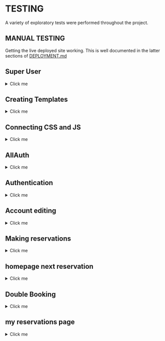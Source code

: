# TESTING

A variety of exploratory tests were performed throughout the project.

## MANUAL TESTING

Getting the live deployed site working. This is well documented in the latter sections of [DEPLOYMENT.md](DEPLOYMENT.md)

## Super User

<details>
<summary>Click me</summary>

When i originally tried to login as a superuser i recieved this error.

![Error](docs/testing/1superuser01.png)

After using code institute support i had forgotten to add.

![CSFR](docs/testing/1superuser02.png)

Admin login now functions correctly.

![Admin Page](docs/testing/1superuser03.png)

</details>

## Creating Templates 

<details>
<summary>Click me</summary>

Create a top level directory to include your templates 

![Templates](docs/testing/2templates01.png)

connect the templates directory to *elite/settings.py*

![Templates](docs/testing/2templates02.png)

![Templates](docs/testing/2templates03.png)

Once the templates partials are populated. The server looks like this

![Templates](docs/testing/2templates04.png)

</details>

## Connecting CSS and JS

<details>
<summary>Click me</summary>

Connect the static directory to *elite/settings.py*.

![static](docs/testing/3static01.png)

Create you style.css as shown at the top level.

![static](docs/testing/3static02.png)

Edit base.html to load sytle sheet.

![static](docs/testing/3static04.png)

Connect script.js to base.html.

![static](docs/testing/3static03.png)

Server with backgorund colour and console message from javascrpit.

![static](docs/testing/3static05.png)

</details>

## AllAuth

<details>
<summary>Click me</summary>

- Install allauth using *pip3 install django-allauth~=0.57.0*
- Then add to requiremnts using *pip3 freeze --local > requirements.txt*

![AllAuth](docs/testing/4allauth01.png)

- Add AllAuth to installed apps.

![AllAuth](docs/testing/4allauth02.png)

- Add email confirmation set to none so no errors are thrown.

![AllAuth](docs/testing/4allauth03.png)

- Add AllAuth to middleware

![AllAuth](docs/testing/4allauth04.png)

- Add site handling.

![AllAuth](docs/testing/4allauth05.png)

- Use terminal command shown below to find allauth template files

![AllAuth](docs/testing/4allauth06.png)

- Use this command to add them to the directory.

![AllAuth](docs/testing/4allauth07.png)

- Templates in directory

![AllAuth](docs/testing/4allauth08.png)

- Set debug to False and redlopy on Heroku. Styles now show on AllAuth templates.

![AllAuth](docs/testing/4allauth09.png)

</details>

## Authentication 

<details>
<summary>Click me</summary>

- Users can create accounts using django allauth and views change.

![Authentication](docs/testing/5authentication01.png)

- Users can log out and views change

![Authentication](docs/testing/5authentication02.png)

- The database stores the user correctly. 

![Authentication](docs/testing/5authentication03.png)

</details>

## Account editing

<details>
<summary>Click me</summary>

Tests were performed to check that:
- User name and email are updated in the database
- User password change was used to relogin 
- Deleting accounts removes the user from the database

</details>

## Making reservations

<details>
<summary>Click me</summary>

Multiple checks were made for making reservations

- phone number has to be positive number

![make reservations checks ](docs/testing/6make_reservations02.png)

- number of guests has to be between 1 and 9 

![make reservations checks ](docs/testing/6make_reservations03.png)

- reservation date has to be today onwards

![make reservations checks ](docs/testing/6make_reservations04.png)

- time fields are 15 minute intervals

![make reservations checks ](docs/testing/6make_reservations05.png)

- reservations are saved to the databse

![make reservations checks ](docs/testing/6make_reservations01.png)

- Users recieve error message when a datetime is selected that is in the past 

![make reservations checks ](docs/testing/6make_reservations06.png)

</details>

## homepage next reservation 

<details>
<summary>Click me</summary>

- The home page now shows the next reservation 

![hompage next reservation ](docs/testing/7next_reservation01.png)

</details>

## Double Booking 

<details>
<summary>Click me</summary>

### With 1 table 

Users can no longer book reservations that are two hours behind or ahead of an already existing reservation

- booked reservation

![Double booking](docs/testing/8double_booking01.png)

- Attempt to book 1 hour 45 mins after 

![Double booking](docs/testing/8double_booking02.png)

- attempt to book 1 hour 45 minutes before

![Double booking](docs/testing/8double_booking03.png)

- attempt to book 2 hours either side succesful

![Double booking](docs/testing/8double_booking05.png)

- attempt to book on another day but same time

![Double booking](docs/testing/8double_booking04.png)

## Users can see availble times on the day that they book if table in unavailable at their chosen time

- users can now see available times when inputting a reservation that is taken

![Double booking](docs/testing/8double_booking06.png)

- Users are now told that there are no available times if fully booked 

![Double booking](docs/testing/8double_booking07.png)

- Users booking a reservation today no longer see expired times in available times. current time of picture is 10:27

![Double booking](docs/testing/8double_booking08.png)

</details>

## my reservations page 

<details>
<summary>Click me</summary>

- users can see all of their reservations that are in the future

![my reservations](docs/testing/9my_reservations01.png)

- Users can now edit their reservations 
- form prepopulates reservation details when editing except for time

![my reservations](docs/testing/9my_reservations02.png)

- reservation details can be chnaged
- my reservations updated

![my reservations](docs/testing/9my_reservations03.png)

- users can now delete reservations 

![my reservations](docs/testing/9my_reservations04.png)

- my reserations updated

![my reservations](docs/testing/9my_reservations05.png)

- database deletes and changes the reservations

![my reservations](docs/testing/9my_reservations06.png)

</details>